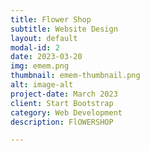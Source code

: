 ```yaml
---
title: Flower Shop
subtitle: Website Design
layout: default
modal-id: 2
date: 2023-03-20
img: emem.png
thumbnail: emem-thumbnail.png
alt: image-alt
project-date: March 2023
client: Start Bootstrap
category: Web Development
description: FlOWERSHOP

---
```

